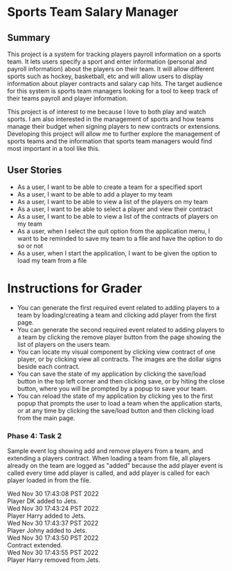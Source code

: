 # Sports Team Salary Manager

## Summary

This project is a system for tracking players payroll information on a sports team. It lets users specify a sport and 
enter information (personal and payroll information) about the players on their team. It will allow different sports
such as hockey, basketball, etc and will allow users to display information about player contracts and salary cap hits. 
The target audience for this system is sports team managers looking for a tool to keep track of their teams payroll and
player information. 

This project is of interest to me because I love to both play and watch sports. I am also interested in the management
of sports and how teams manage their budget when signing players to new contracts or extensions. Developing this project
will allow me to further explore the management of sports teams and the information that sports team managers would find
most important in a tool like this.

## User Stories

- As a user, I want to be able to create a team for a specified sport
- As a user, I want to be able to add a player to my team
- As a user, I want to be able to view a list of the players on my team
- As a user, I want to be able to select a player and view their contract
- As a user, I want to be able to view a list of the contracts of players on my team
- As a user, when I select the quit option from the application menu, I want to be reminded to save my 
team to a file and have the option to do so or not
- As a user, when I start the application, I want to be given the option to load my team from a file

# Instructions for Grader

- You can generate the first required event related to adding players to a team by loading/creating a team and 
clicking add player from the first page.
- You can generate the second required event related to adding players to a team by clicking the remove player button
from the page showing the list of players on the users team. 
- You can locate my visual component by clicking view contract of one player, or by clicking view all contracts.
The images are the dollar signs beside each contract.
- You can save the state of my application by clicking the save/load button in the top left corner and then 
clicking save, or by hiting the close button, where you will be prompted by a popup to save your team.
- You can reload the state of my application by clicking yes to the first popup that prompts the user to load a team
when the application starts, or at any time by clicking the save/load button and then clicking load from the main page.

### Phase 4: Task 2
Sample event log showing add and remove players from a team, and extending a players contract. When loading a team from
file, all players already on the team are logged as "added" because the add player event is called every time add player
is called, and add player is called for each player loaded in from the file.

Wed Nov 30 17:43:08 PST 2022  
Player DK added to Jets.  
Wed Nov 30 17:43:24 PST 2022  
Player Harry added to Jets.  
Wed Nov 30 17:43:37 PST 2022  
Player Johny added to Jets.  
Wed Nov 30 17:43:50 PST 2022  
Contract extended.  
Wed Nov 30 17:43:55 PST 2022  
Player Harry removed from Jets.  